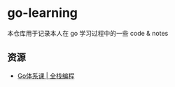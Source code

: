 # go-learning

本仓库用于记录本人在 go 学习过程中的一些 code &amp; notes

## 资源

- [Go体系课 | 全栈编程](https://luboke.com/)
